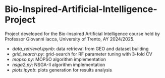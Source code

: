 # Bio-Inspired-Artificial-Intelligence-Project
Project developed for the Bio-Inspired Artificial Intelligence course held by Professor Giovanni Iacca, University of Trento, AY 2024/2025.

- *data_retrieval.ipynb*: data retrieval from GEO and dataset building
- *grid_search.py*: grid-search for RF parameter tuning with 3-fold CV
- *mopso.py*: MOPSO algorithm implementation
- *nsga2.py*: NSGA-II algorithm implementation
- *plots.ipynb*: plots generation for results analysis
